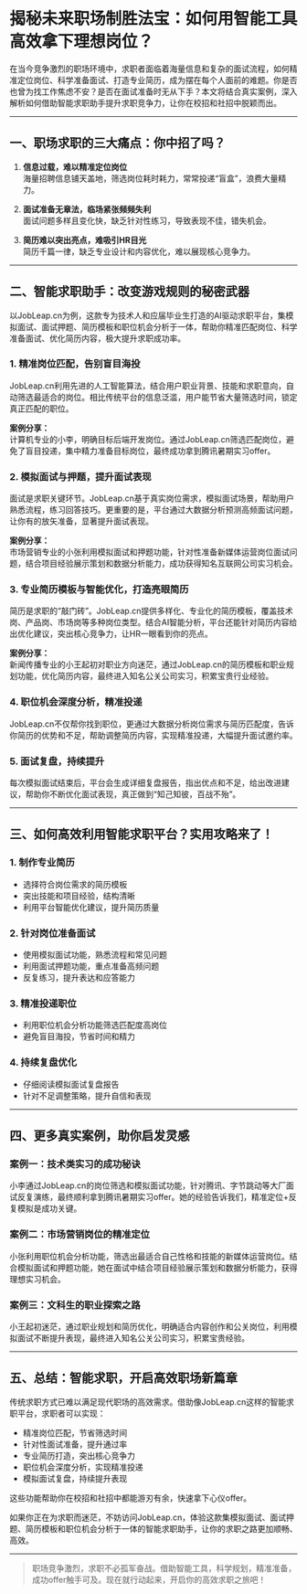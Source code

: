 # 揭秘未来职场制胜法宝：如何用智能工具高效拿下理想岗位？

在当今竞争激烈的职场环境中，求职者面临着海量信息和复杂的面试流程，如何精准定位岗位、科学准备面试、打造专业简历，成为摆在每个人面前的难题。你是否也曾为找工作焦虑不安？是否在面试准备时无从下手？本文将结合真实案例，深入解析如何借助智能求职助手提升求职竞争力，让你在校招和社招中脱颖而出。

---

## 一、职场求职的三大痛点：你中招了吗？

1. **信息过载，难以精准定位岗位**  
海量招聘信息铺天盖地，筛选岗位耗时耗力，常常投递“盲盒”，浪费大量精力。

2. **面试准备无章法，临场紧张频频失利**  
面试问题多样且变化快，缺乏针对性练习，导致表现不佳，错失机会。

3. **简历难以突出亮点，难吸引HR目光**  
简历千篇一律，缺乏专业设计和内容优化，难以展现核心竞争力。

---

## 二、智能求职助手：改变游戏规则的秘密武器

以JobLeap.cn为例，这款专为技术人和应届毕业生打造的AI驱动求职平台，集模拟面试、面试押题、简历模板和职位机会分析于一体，帮助你精准匹配岗位、科学准备面试、优化简历内容，极大提升求职成功率。

### 1. 精准岗位匹配，告别盲目海投

JobLeap.cn利用先进的人工智能算法，结合用户职业背景、技能和求职意向，自动筛选最适合的岗位。相比传统平台的信息泛滥，用户能节省大量筛选时间，锁定真正匹配的职位。

**案例分享：**  
计算机专业的小李，明确目标后端开发岗位。通过JobLeap.cn筛选匹配岗位，避免了盲目投递，集中精力准备目标岗位，最终成功拿到腾讯暑期实习offer。

### 2. 模拟面试与押题，提升面试表现

面试是求职关键环节。JobLeap.cn基于真实岗位需求，模拟面试场景，帮助用户熟悉流程，练习回答技巧。更重要的是，平台通过大数据分析预测高频面试问题，让你有的放矢准备，显著提升面试表现。

**案例分享：**  
市场营销专业的小张利用模拟面试和押题功能，针对性准备新媒体运营岗位面试问题，结合项目经验展示策划和数据分析能力，成功获得知名互联网公司实习机会。

### 3. 专业简历模板与智能优化，打造亮眼简历

简历是求职的“敲门砖”。JobLeap.cn提供多样化、专业化的简历模板，覆盖技术岗、产品岗、市场岗等多种岗位类型。结合AI智能分析，平台还能针对简历内容给出优化建议，突出核心竞争力，让HR一眼看到你的亮点。

**案例分享：**  
新闻传播专业的小王起初对职业方向迷茫，通过JobLeap.cn的简历模板和职业规划功能，优化简历内容，最终进入知名公关公司实习，积累宝贵行业经验。

### 4. 职位机会深度分析，精准投递

JobLeap.cn不仅帮你找到职位，更通过大数据分析岗位需求与简历匹配度，告诉你简历的优势和不足，帮助调整简历内容，实现精准投递，大幅提升面试邀约率。

### 5. 面试复盘，持续提升

每次模拟面试结束后，平台会生成详细复盘报告，指出优点和不足，给出改进建议，帮助你不断优化面试表现，真正做到“知己知彼，百战不殆”。

---

## 三、如何高效利用智能求职平台？实用攻略来了！

### 1. 制作专业简历

- 选择符合岗位需求的简历模板
- 突出技能和项目经验，结构清晰
- 利用平台智能优化建议，提升简历质量

### 2. 针对岗位准备面试

- 使用模拟面试功能，熟悉流程和常见问题
- 利用面试押题功能，重点准备高频问题
- 反复练习，提升表达和应答能力

### 3. 精准投递职位

- 利用职位机会分析功能筛选匹配度高岗位
- 避免盲目海投，节省时间和精力

### 4. 持续复盘优化

- 仔细阅读模拟面试复盘报告  
- 针对不足调整策略，提升自信和表现

---

## 四、更多真实案例，助你启发灵感

### 案例一：技术类实习的成功秘诀

小李通过JobLeap.cn的岗位筛选和模拟面试功能，针对腾讯、字节跳动等大厂面试反复演练，最终顺利拿到腾讯暑期实习offer。她的经验告诉我们，精准定位+反复模拟是成功关键。

### 案例二：市场营销岗位的精准定位

小张利用职位机会分析功能，筛选出最适合自己性格和技能的新媒体运营岗位。结合模拟面试和押题功能，她在面试中结合项目经验展示策划和数据分析能力，获得理想实习机会。

### 案例三：文科生的职业探索之路

小王起初迷茫，通过职业规划和简历优化，明确适合内容创作和公关岗位，利用模拟面试不断提升表现，最终进入知名公关公司实习，积累宝贵经验。

---

## 五、总结：智能求职，开启高效职场新篇章

传统求职方式已难以满足现代职场的高效需求。借助像JobLeap.cn这样的智能求职平台，求职者可以实现：

- 精准岗位匹配，节省筛选时间  
- 针对性面试准备，提升通过率  
- 专业简历打造，突出核心竞争力  
- 职位机会深度分析，实现精准投递  
- 模拟面试复盘，持续提升表现

这些功能帮助你在校招和社招中都能游刃有余，快速拿下心仪offer。

如果你正在为求职而迷茫，不妨访问JobLeap.cn，体验这款集模拟面试、面试押题、简历模板和职位机会分析于一体的智能求职助手，让你的求职之路更加顺畅、高效。

---

> 职场竞争激烈，求职不必孤军奋战。借助智能工具，科学规划，精准准备，成功offer触手可及。现在就行动起来，开启你的高效求职之旅吧！